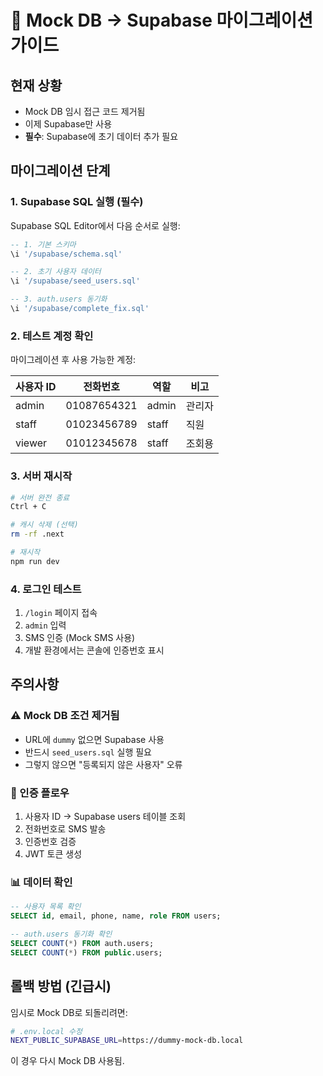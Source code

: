 # 🔄 Mock DB → Supabase 마이그레이션 가이드

## 현재 상황
- Mock DB 임시 접근 코드 제거됨
- 이제 Supabase만 사용
- **필수**: Supabase에 초기 데이터 추가 필요

## 마이그레이션 단계

### 1. Supabase SQL 실행 (필수)
Supabase SQL Editor에서 다음 순서로 실행:

```sql
-- 1. 기본 스키마
\i '/supabase/schema.sql'

-- 2. 초기 사용자 데이터
\i '/supabase/seed_users.sql'  

-- 3. auth.users 동기화
\i '/supabase/complete_fix.sql'
```

### 2. 테스트 계정 확인
마이그레이션 후 사용 가능한 계정:

| 사용자 ID | 전화번호 | 역할 | 비고 |
|----------|---------|------|------|
| admin | 01087654321 | admin | 관리자 |
| staff | 01023456789 | staff | 직원 |
| viewer | 01012345678 | staff | 조회용 |

### 3. 서버 재시작
```bash
# 서버 완전 종료
Ctrl + C

# 캐시 삭제 (선택)
rm -rf .next

# 재시작
npm run dev
```

### 4. 로그인 테스트
1. `/login` 페이지 접속
2. `admin` 입력
3. SMS 인증 (Mock SMS 사용)
4. 개발 환경에서는 콘솔에 인증번호 표시

## 주의사항

### ⚠️ Mock DB 조건 제거됨
- URL에 `dummy` 없으면 Supabase 사용
- 반드시 `seed_users.sql` 실행 필요
- 그렇지 않으면 "등록되지 않은 사용자" 오류

### 🔐 인증 플로우
1. 사용자 ID → Supabase users 테이블 조회
2. 전화번호로 SMS 발송
3. 인증번호 검증
4. JWT 토큰 생성

### 📊 데이터 확인
```sql
-- 사용자 목록 확인
SELECT id, email, phone, name, role FROM users;

-- auth.users 동기화 확인  
SELECT COUNT(*) FROM auth.users;
SELECT COUNT(*) FROM public.users;
```

## 롤백 방법 (긴급시)
임시로 Mock DB로 되돌리려면:

```bash
# .env.local 수정
NEXT_PUBLIC_SUPABASE_URL=https://dummy-mock-db.local
```

이 경우 다시 Mock DB 사용됨.